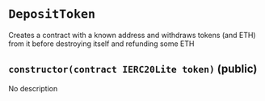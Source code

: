 # `DepositToken`

  Creates a contract with a known address and withdraws tokens (and ETH) from it
          before destroying itself and refunding some ETH





## `constructor(contract IERC20Lite token)` (public)

No description



